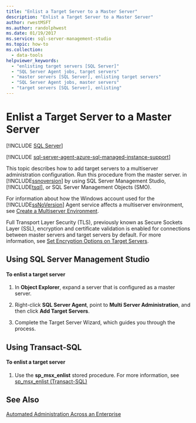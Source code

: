 ```yaml
---
title: "Enlist a Target Server to a Master Server"
description: "Enlist a Target Server to a Master Server"
author: rwestMSFT
ms.author: randolphwest
ms.date: 01/19/2017
ms.service: sql-server-management-studio
ms.topic: how-to
ms.collection:
  - data-tools
helpviewer_keywords:
  - "enlisting target servers [SQL Server]"
  - "SQL Server Agent jobs, target servers"
  - "master servers [SQL Server], enlisting target servers"
  - "SQL Server Agent jobs, master servers"
  - "target servers [SQL Server], enlisting"
---
```

# Enlist a Target Server to a Master Server
[!INCLUDE [SQL Server](../includes/applies-to-version/sqlserver.md)]

[!INCLUDE [sql-server-agent-azure-sql-managed-instance-support](../includes/sql-server-agent-azure-sql-managed-instance-support.md)]

This topic describes how to add target servers to a multiserver administration configuration. Run this procedure from the master server. in [!INCLUDE[ssnoversion](../includes/ssnoversion-md.md)] by using SQL Server Management Studio, [!INCLUDE[tsql](../includes/tsql-md.md)], or SQL Server Management Objects (SMO).  
  
For information about how the Windows account used for the [!INCLUDE[ssNoVersion](../includes/ssnoversion-md.md)] Agent service affects a multiserver environment, see [Create a Multiserver Environment](create-a-multiserver-environment.md).  
  
Full Transport Layer Security (TLS), previously known as Secure Sockets Layer (SSL), encryption and certificate validation is enabled for connections between master servers and target servers by default. For more information, see [Set Encryption Options on Target Servers](set-encryption-options-on-target-servers.md).  
  
## <a name="SSMSProcedure"></a>Using SQL Server Management Studio  
  
#### To enlist a target server  
  
1.  In **Object Explorer**, expand a server that is configured as a master server.  
  
2.  Right-click **SQL Server Agent**, point to **Multi Server Administration**, and then click **Add Target Servers**.  
  
3.  Complete the Target Server Wizard, which guides you through the process.  
  
## <a name="TsqlProcedure"></a>Using Transact-SQL  
  
#### To enlist a target server  
  
1.  Use the **sp_msx_enlist** stored procedure.  For more information, see [sp_msx_enlist (Transact-SQL)](/sql/relational-databases/system-stored-procedures/sp-msx-enlist-transact-sql)  
  
## See Also  
[Automated Administration Across an Enterprise](automated-administration-across-an-enterprise.md)  
